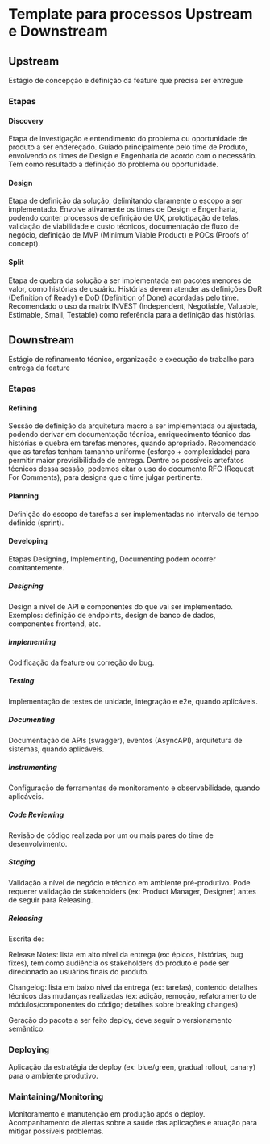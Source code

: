 # Template para processos Upstream e Downstream

## Upstream

Estágio de concepção e definição da feature que precisa ser entregue

### Etapas

#### Discovery

Etapa de investigação e entendimento do problema ou oportunidade de produto a ser endereçado. Guiado principalmente pelo time de Produto, envolvendo os times de Design e Engenharia de acordo com o necessário. Tem como resultado a definição do problema ou oportunidade.

#### Design

Etapa de definição da solução, delimitando claramente o escopo a ser implementado. Envolve ativamente os times de Design e Engenharia, podendo conter processos de definição de UX, prototipação de telas, validação de viabilidade e custo técnicos, documentação de fluxo de negócio, definição de MVP (Minimum Viable Product) e POCs (Proofs of concept).

#### Split

Etapa de quebra da solução a ser implementada em pacotes menores de valor, como histórias de usuário. Histórias devem atender as definições DoR (Definition of Ready) e DoD (Definition of Done) acordadas pelo time. Recomendado o uso da matrix INVEST (Independent, Negotiable, Valuable, Estimable, Small, Testable) como referência para a definição das histórias.

## Downstream

Estágio de refinamento técnico, organização e execução do trabalho para entrega da feature

### Etapas

#### Refining

Sessão de definição da arquitetura macro a ser implementada ou ajustada, podendo derivar em documentação técnica, enriquecimento técnico das histórias e quebra em tarefas menores, quando apropriado. Recomendado que as tarefas tenham tamanho uniforme (esforço + complexidade) para permitir maior previsibilidade de entrega. Dentre os possíveis artefatos técnicos dessa sessão, podemos citar o uso do documento RFC (Request For Comments), para designs que o time julgar pertinente.

#### Planning

Definição do escopo de tarefas a ser implementadas no intervalo de tempo definido (sprint).

#### Developing

Etapas Designing, Implementing, Documenting podem ocorrer comitantemente.

##### Designing

Design a nível de API e componentes do que vai ser implementado. Exemplos: definição de endpoints, design de banco de dados, componentes frontend, etc.

##### Implementing

Codificação da feature ou correção do bug.

##### Testing

Implementação de testes de unidade, integração e e2e, quando aplicáveis.

##### Documenting

Documentação de APIs (swagger), eventos (AsyncAPI), arquitetura de sistemas, quando aplicáveis.

##### Instrumenting

Configuração de ferramentas de monitoramento e observabilidade, quando aplicáveis.

##### Code Reviewing

Revisão de código realizada por um ou mais pares do time de desenvolvimento.

##### Staging

Validação a nível de negócio e técnico em ambiente pré-produtivo. Pode requerer validação de stakeholders (ex: Product Manager, Designer) antes de seguir para Releasing.

##### Releasing

Escrita de: 

Release Notes: lista em alto nível da entrega (ex: épicos, histórias, bug fixes), tem como audiência os stakeholders do produto e pode ser direcionado ao usuários finais do produto.

Changelog: lista em baixo nível da entrega (ex: tarefas), contendo detalhes técnicos das mudanças realizadas (ex: adição, remoção, refatoramento de módulos/componentes do código; detalhes sobre breaking changes)

Geração do pacote a ser feito deploy, deve seguir o versionamento semântico.

### Deploying

Aplicação da estratégia de deploy (ex: blue/green, gradual rollout, canary) para o ambiente produtivo.

### Maintaining/Monitoring

Monitoramento e manutenção em produção após o deploy. Acompanhamento de alertas sobre a saúde das aplicações e atuação para mitigar possíveis problemas.
